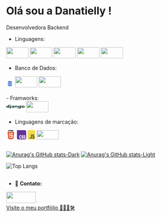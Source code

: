 # Olá sou a Danatielly !
Desenvolvedora Backend

-	Linguagens:
<div>
    <img width="60" height="30" alt="" src="https://camo.githubusercontent.com/0d0779a129f1dcf6c31613b701fe0646fd4e4d2ed2a7cbd61b27fd5514baa938/68747470733a2f2f696d672e736869656c64732e696f2f62616467652f707974686f6e2d3336373041303f7374796c653d666f722d7468652d6261646765266c6f676f3d707974686f6e266c6f676f436f6c6f723d666664643534" />
    <img width="60" height="30" alt="" src="https://camo.githubusercontent.com/59f1bf1e0c03f98c620e6456751406b0c8dba1ac0590704d93303b45cfe536ab/68747470733a2f2f696d672e736869656c64732e696f2f62616467652f5048502d3737374242343f7374796c653d666f722d7468652d6261646765266c6f676f3d706870266c6f676f436f6c6f723d7768697465" />
    <img width="60" height="30" alt="" src="https://camo.githubusercontent.com/1bfef5ecde33e0d269c309829ae79939861e08cceda91f473119f596419a113b/68747470733a2f2f696d672e736869656c64732e696f2f62616467652f432d3030353939433f7374796c653d666f722d7468652d6261646765266c6f676f3d63266c6f676f436f6c6f723d7768697465" />
	<img width="60" height="30" alt="" src="https://camo.githubusercontent.com/242b9f735a04b2734bd2ceff83382f6a579d0980c5392c6c3ea5e5d470485d03/68747470733a2f2f696d672e736869656c64732e696f2f62616467652f44656c7068692d4444303033313f7374796c653d666f722d7468652d6261646765266c6f676f3d44656c706869266c6f676f436f6c6f723d7768697465" />
	<img width="60" height="30" alt="" src="https://camo.githubusercontent.com/7fb208b1c3ee5e1e0d541017c61c94f8070ce9509820f8f2f3a82191d240f0e2/68747470733a2f2f696d672e736869656c64732e696f2f62616467652f446172742d3031373543323f7374796c653d666f722d7468652d6261646765266c6f676f3d64617274266c6f676f436f6c6f723d7768697465" />

<br>	 
</div>

-	Banco de Dados:
<div>
	<img width="20" height="20" alt="" src="https://raw.githubusercontent.com/github/explore/80688e429a7d4ef2fca1e82350fe8e3517d3494d/topics/sql/sql.png" /> 
	<img width="60" height="30" alt="" src="https://camo.githubusercontent.com/2449c5a2427e05c09b843029cff7898df305c5697bbe64c7c12f1ccdc99c2705/68747470733a2f2f696d672e736869656c64732e696f2f62616467652f4d7953514c2d3030303030463f7374796c653d666f722d7468652d6261646765266c6f676f3d6d7973716c266c6f676f436f6c6f723d7768697465" /> 
	<img width="60" height="30" alt="" src="https://camo.githubusercontent.com/68f23a77731b985ac4bdd261f0df826c9b331c2282fc294e7e7df8508ff8f015/68747470733a2f2f696d672e736869656c64732e696f2f62616467652f506f737467726553514c2d3030303f7374796c653d666f722d7468652d6261646765266c6f676f3d706f737467726573716c" /> 
	<br>
	<br>
</div>
-	Framworks:
<div>
	<img width="50" height="30" alt="" src="https://raw.githubusercontent.com/github/explore/80688e429a7d4ef2fca1e82350fe8e3517d3494d/topics/django/django.png" />
	<img width="60" height="30" alt="" src="https://camo.githubusercontent.com/031659092e85df76a0ab830ef77631a750b67d379b29c24f7969ccbc2829743a/68747470733a2f2f696d672e736869656c64732e696f2f62616467652f466c75747465722d3032353639423f7374796c653d666f722d7468652d6261646765266c6f676f3d666c7574746572266c6f676f436f6c6f723d7768697465" />
	<br>

</div>

-	Linguagens de marcação:
<div>
	<img width="25" height="25" alt="" src="https://raw.githubusercontent.com/github/explore/80688e429a7d4ef2fca1e82350fe8e3517d3494d/topics/html/html.png" />
    <img width="25" height="25" alt="" src="https://raw.githubusercontent.com/github/explore/80688e429a7d4ef2fca1e82350fe8e3517d3494d/topics/css/css.png" />
    <img width="20" height="25" alt="" src="https://raw.githubusercontent.com/github/explore/80688e429a7d4ef2fca1e82350fe8e3517d3494d/topics/javascript/javascript.png" />
	<img width="60" height="25" alt="" src="https://camo.githubusercontent.com/33214e69a426f3c16c27d3ae0f482c2d317d2a49b89c9e544246d8dcfe816d19/68747470733a2f2f696d672e736869656c64732e696f2f62616467652f4d61726b646f776e2d3030303f7374796c653d666f722d7468652d6261646765266c6f676f3d6d61726b646f776e" />
 <br>

</div>

##

[![Anurag's GitHub stats-Dark](https://github-readme-stats.vercel.app/api?username=DanatiellyCP&show_icons=true&theme=dark#gh-dark-mode-only)](https://github.com/anuraghazra/github-readme-stats#gh-dark-mode-only)
[![Anurag's GitHub stats-Light](https://github-readme-stats.vercel.app/api?username=DanatiellyCP&show_icons=true&theme=default#gh-light-mode-only)](https://github.com/anuraghazra/github-readme-stats#gh-light-mode-only)


![Top Langs](https://github-readme-stats.vercel.app/api/top-langs/?username=DanatiellyCP&size_weight=0.5&count_weight=0.5)

##

-	📧 **Contato:**
 <div>
	<a href="https://www.linkedin.com/in/danatielly-pereira-010316359/" target="_blank"> 
		<img width="80" height="30" alt="" src="https://camo.githubusercontent.com/8c0692475a5bfc1d9e7361074bdb648e567cae7b5b40ffd32adae31180b0d7b6/68747470733a2f2f696d672e736869656c64732e696f2f62616467652f4c696e6b6564496e2d3030373742353f7374796c653d666f722d7468652d6261646765266c6f676f3d6c696e6b6564696e266c6f676f436f6c6f723d7768697465" />
 
	
      
</div>

<div>
	<a href="https://portfoliodeumaprogramadora.netlify.app/" target="blank"> 
		Visite o meu portfólio 🚀🤖📱🛠️
 
	
</div>



